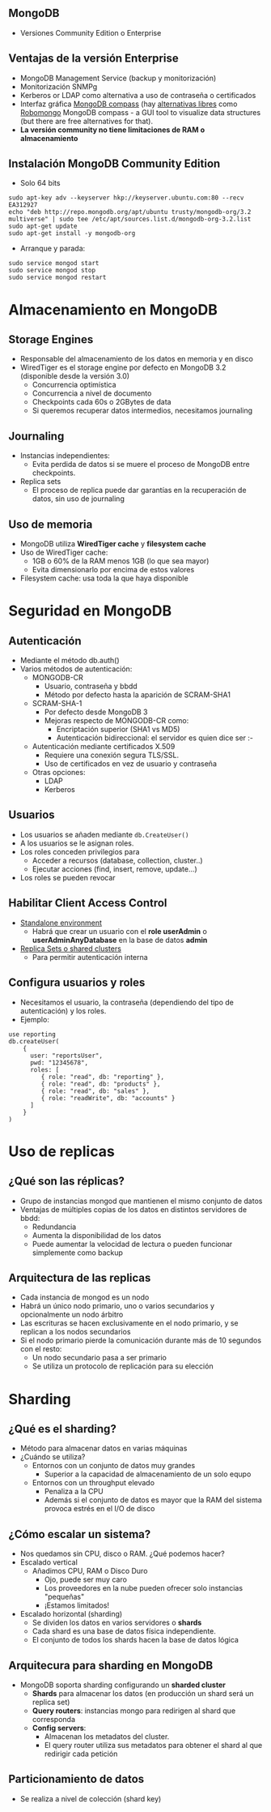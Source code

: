 ## MongoDB
- Versiones Community Edition o Enterprise


## Ventajas de la versión Enterprise
- MongoDB Management Service (backup y monitorización)
- Monitorización SNMPg
- Kerberos or LDAP como alternativa a uso de contraseña o certificados
- Interfaz gráfica [MongoDB compass](https://www.mongodb.com/products/compass) (hay [alternativas libres](https://docs.mongodb.org/ecosystem/tools/administration-interfaces/#third-party-open-source-tools)  como [Robomongo](https://robomongo.org/)
MongoDB compass - a GUI tool to visualize data structures (but there are free alternatives for that).
- **La versión community no tiene limitaciones de RAM o almacenamiento**

## Instalación MongoDB Community Edition
- Solo 64 bits

```
sudo apt-key adv --keyserver hkp://keyserver.ubuntu.com:80 --recv EA312927
echo "deb http://repo.mongodb.org/apt/ubuntu trusty/mongodb-org/3.2 multiverse" | sudo tee /etc/apt/sources.list.d/mongodb-org-3.2.list
sudo apt-get update
sudo apt-get install -y mongodb-org
```

- Arranque y parada:

```
sudo service mongod start
sudo service mongod stop
sudo service mongod restart
```

# Almacenamiento en MongoDB

## Storage Engines
- Responsable del almacenamiento de los datos en memoria y en disco
- WiredTiger es el storage engine por defecto en MongoDB 3.2 (disponible desde la versión 3.0)
    - Concurrencia optimística
    - Concurrencia a nivel de documento
    - Checkpoints cada 60s o 2GBytes de data
    - Si queremos recuperar datos intermedios, necesitamos journaling

## Journaling
- Instancias independientes:
    - Evita perdida de datos si se muere el proceso de MongoDB entre checkpoints.
- Replica sets
    - El proceso de replica puede dar garantías en la recuperación de datos, sin uso de journaling

## Uso de memoria
- MongoDB utiliza **WiredTiger cache** y **filesystem cache**
- Uso de WiredTiger cache: 
    - 1GB o 60% de la RAM menos 1GB (lo que sea mayor)
    - Evita dimensionarlo por encima de estos valores
- Filesystem cache: usa toda la que haya disponible


# Seguridad en MongoDB

## Autenticación
- Mediante el método db.auth()
- Varios métodos de autenticación:
    - MONGODB-CR
        - Usuario, contraseña y bbdd
        - Método por defecto hasta la aparición de SCRAM-SHA1
    - SCRAM-SHA-1
        - Por defecto desde MongoDB 3
        - Mejoras respecto de MONGODB-CR como:
            - Encriptación superior (SHA1 vs MD5)
            - Autenticación bidireccional: el servidor es quien dice ser :-
    - Autenticación mediante certificados X.509
        - Requiere una conexión segura TLS/SSL.
        - Uso de certificados en vez de usuario y contraseña
    - Otras opciones: 
        - LDAP
        - Kerberos

## Usuarios
- Los usuarios se añaden mediante ```db.CreateUser()```
- A los usuarios se le asignan roles. 
- Los roles conceden privilegios para 
    - Acceder a recursos (database, collection, cluster..)
    - Ejecutar acciones (find, insert, remove, update...)
- Los roles se pueden revocar



## Habilitar Client Access Control
- [Standalone environment](https://docs.mongodb.org/manual/tutorial/enable-authentication/)
    - Habrá que crear un usuario con el **role userAdmin** o **userAdminAnyDatabase** en la base de datos **admin**
- [Replica Sets o shared clusters](https://docs.mongodb.org/manual/tutorial/enable-internal-authentication/)
    - Para permitir autenticación interna

## Configura usuarios y roles
- Necesitamos el usuario, la contraseña (dependiendo del tipo de autenticación) y los roles.
- Ejemplo:
```
use reporting
db.createUser(
    {
      user: "reportsUser",
      pwd: "12345678",
      roles: [
         { role: "read", db: "reporting" },
         { role: "read", db: "products" },
         { role: "read", db: "sales" },
         { role: "readWrite", db: "accounts" }
      ]
    }
)

```

# Uso de replicas

## ¿Qué son las réplicas?
- Grupo de instancias mongod que mantienen el mismo conjunto de datos
- Ventajas de múltiples copias de los datos en distintos servidores de bbdd:
    - Redundancia
    - Aumenta la disponibilidad de los datos
    - Puede aumentar la velocidad de lectura o pueden funcionar simplemente como backup

## Arquitectura de las replicas
- Cada instancia de mongod es un nodo
- Habrá un único nodo primario, uno o varios secundarios y opcionalmente un nodo árbitro
- Las escrituras se hacen exclusivamente en el nodo primario, y se replican a los nodos secundarios
- Si el nodo primario pierde la comunicación durante más de 10 segundos con el resto:
    - Un nodo secundario pasa a ser primario
    - Se utiliza un protocolo de replicación para su elección


# Sharding

## ¿Qué es el sharding?
- Método para almacenar datos en varias máquinas
- ¿Cuándo se utiliza?
    - Entornos con un conjunto de datos muy grandes
        - Superior a la capacidad de almacenamiento de un solo equpo
    - Entornos con un throughput elevado
        - Penaliza a la CPU
        - Además si el conjunto de datos es mayor que la RAM del sistema provoca estrés en el I/O de disco
 
## ¿Cómo escalar un sistema?
- Nos quedamos sin CPU, disco o RAM. ¿Qué podemos hacer?
- Escalado vertical
    - Añadimos CPU, RAM o Disco Duro
        - Ojo, puede ser muy caro
        - Los proveedores en la nube pueden ofrecer solo instancias "pequeñas"
        - ¡Estamos limitados!
- Escalado horizontal (sharding)
    - Se dividen los datos en varios servidores o **shards**
    - Cada shard es una base de datos física independiente.
    - El conjunto de todos los shards hacen la base de datos lógica

## Arquitecura para sharding en MongoDB
- MongoDB soporta sharding configurando un **sharded cluster**
    - **Shards** para almacenar los datos (en producción un shard será un replica set)
    - **Query routers**: instancias mongo para redirigen al shard que corresponda
    - **Config servers**: 
        - Almacenan los metadatos del cluster.  
        - El query router utiliza sus metadatos para obtener el shard al que redirigir cada petición

## Particionamiento de datos
- Se realiza a nivel de colección (shard key)



